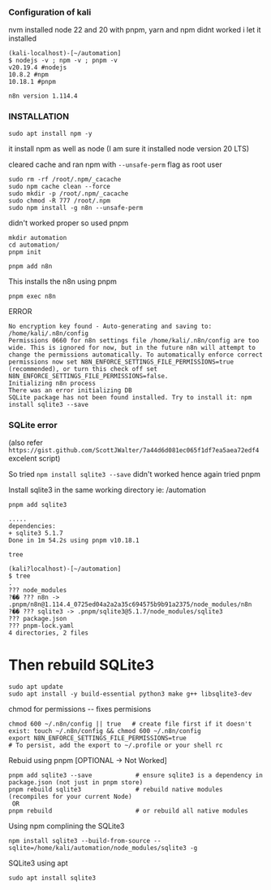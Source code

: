 ### Configuration of kali 

nvm installed node 22 and 20 with pnpm, yarn and npm didnt worked 
i let it installed 

```
(kali-localhost)-[~/automation]
$ nodejs -v ; npm -v ; pnpm -v                                                                             
v20.19.4 #nodejs
10.8.2 #npm
10.18.1 #pnpm 
```
```n8n version 1.114.4```

### INSTALLATION  

```
sudo apt install npm -y 
```
it install npm as well as node (I am sure it installed node version 20 LTS)

cleared cache and ran npm with ```--unsafe-perm``` flag as root user 
```
sudo rm -rf /root/.npm/_cacache
sudo npm cache clean --force
sudo mkdir -p /root/.npm/_cacache
sudo chmod -R 777 /root/.npm
sudo npm install -g n8n --unsafe-perm
```
didn't worked proper so used pnpm

```
mkdir automation
cd automation/
pnpm init
```

```
pnpm add n8n
```

This installs the n8n using pnpm 

```
pnpm exec n8n
```

ERROR

```
No encryption key found - Auto-generating and saving to: /home/kali/.n8n/config
Permissions 0660 for n8n settings file /home/kali/.n8n/config are too wide. This is ignored for now, but in the future n8n will attempt to change the permissions automatically. To automatically enforce correct permissions now set N8N_ENFORCE_SETTINGS_FILE_PERMISSIONS=true (recommended), or turn this check off set N8N_ENFORCE_SETTINGS_FILE_PERMISSIONS=false.
Initializing n8n process
There was an error initializing DB
SQLite package has not been found installed. Try to install it: npm install sqlite3 --save
```

### SQLite error

(also refer ```https://gist.github.com/ScottJWalter/7a44d6d081ec065f1df7ea5aea72edf4``` excelent script)

So tried ```npm install sqlite3 --save``` didn't worked hence again tried pnpm 

Install sqlite3 in the same working directory ie: /automation 
```
pnpm add sqlite3
```

```
.....
dependencies:
+ sqlite3 5.1.7
Done in 1m 54.2s using pnpm v10.18.1
```
```
tree
```
```
(kali?localhost)-[~/automation]
$ tree
.
??? node_modules
?�� ??? n8n -> .pnpm/n8n@1.114.4_0725ed04a2a2a35c694575b9b91a2375/node_modules/n8n
?�� ??? sqlite3 -> .pnpm/sqlite3@5.1.7/node_modules/sqlite3
??? package.json
??? pnpm-lock.yaml
4 directories, 2 files
```

# Then rebuild SQLite3
```
sudo apt update
sudo apt install -y build-essential python3 make g++ libsqlite3-dev
```
chmod for permissions -- fixes permisions
```
chmod 600 ~/.n8n/config || true   # create file first if it doesn't exist: touch ~/.n8n/config && chmod 600 ~/.n8n/config
export N8N_ENFORCE_SETTINGS_FILE_PERMISSIONS=true
# To persist, add the export to ~/.profile or your shell rc
```

Rebuid using pnpm [OPTIONAL -> Not Worked]
```
pnpm add sqlite3 --save            # ensure sqlite3 is a dependency in package.json (not just in pnpm store)
pnpm rebuild sqlite3               # rebuild native modules (recompiles for your current Node)
 OR 
pnpm rebuild                       # or rebuild all native modules
```
Using npm complining the SQLite3
```
npm install sqlite3 --build-from-source --sqlite=/home/kali/automation/node_modules/sqlite3 -g
```
SQLite3 using apt
```
sudo apt install sqlite3
```
